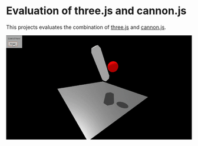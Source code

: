 # Evaluation of three.js and cannon.js

This projects evaluates the combination of [three.js](https://github.com/mrdoob/three.js) and [cannon.js](https://github.com/schteppe/cannon.js).

![Screen](./docs/screen-1.gif)
